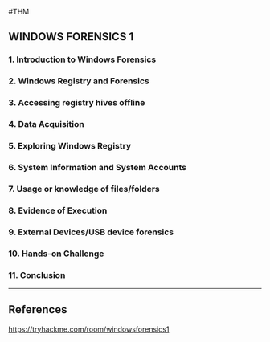 #THM 
## WINDOWS FORENSICS 1

### 1. Introduction to Windows Forensics



### 2. Windows Registry and Forensics

### 3. Accessing registry hives offline

### 4. Data Acquisition

### 5. Exploring Windows Registry

### 6. System Information and System Accounts

### 7. Usage or knowledge of files/folders

### 8. Evidence of Execution

### 9. External Devices/USB device forensics

### 10. Hands-on Challenge

### 11. Conclusion

---

## References

https://tryhackme.com/room/windowsforensics1